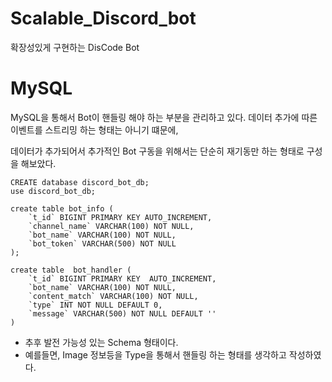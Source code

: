 # Scalable_Discord_bot
확장성있게 구현하는 DisCode Bot



<h1> MySQL </h1>

MySQL을 통해서 Bot이 핸들링 해야 하는 부분을 관리하고 있다.
데이터 추가에 따른 이벤트를 스트리밍 하는 형태는 아니기 떄문에,

데이터가 추가되어서 추가적인 Bot 구동을 위해서는 단순히 재기동만 하는 형태로 구성을 해보았다.

```
CREATE database discord_bot_db;
use discord_bot_db;

create table bot_info (
    `t_id` BIGINT PRIMARY KEY AUTO_INCREMENT,
    `channel_name` VARCHAR(100) NOT NULL,
    `bot_name` VARCHAR(100) NOT NULL,
    `bot_token` VARCHAR(500) NOT NULL
);

create table  bot_handler (
    `t_id` BIGINT PRIMARY KEY  AUTO_INCREMENT,
    `bot_name` VARCHAR(100) NOT NULL,
    `content_match` VARCHAR(100) NOT NULL,
    `type` INT NOT NULL DEFAULT 0,
    `message` VARCHAR(500) NOT NULL DEFAULT ''
)
```

- 추후 발전 가능성 있는 Schema 형태이다.
- 예를들면, Image 정보등을 Type을 통해서 핸들링 하는 형태를 생각하고 작성하였다.